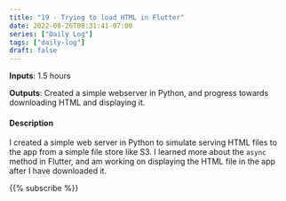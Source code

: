 ```yaml
---
title: "19 - Trying to load HTML in Flutter"
date: 2022-08-26T08:31:41-07:00
series: ["Daily Log"]
tags: ["daily-log"]
draft: false
---
```

**Inputs**: 1.5 hours

**Outputs**: Created a simple webserver in Python, and progress towards downloading HTML and displaying it.

#### Description

I created a simple web server in Python to simulate serving HTML files to the app from a simple file store like S3. I learned more about the `async` method in Flutter, and am working on displaying the HTML file in the app after I have downloaded it.

{{% subscribe %}}
